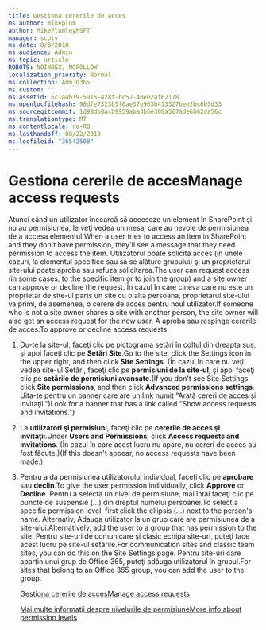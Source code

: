 ```yaml
---
title: Gestiona cererile de acces
ms.author: mikeplum
author: MikePlumleyMSFT
manager: scotv
ms.date: 8/3/2018
ms.audience: Admin
ms.topic: article
ROBOTS: NOINDEX, NOFOLLOW
localization_priority: Normal
ms.collection: Adm_O365
ms.custom: ''
ms.assetid: 6c1a4b19-5915-428f-bc57-40ee2af62178
ms.openlocfilehash: 90dfe7323b5f0ae37e963b413327bee2bc6b3d33
ms.sourcegitcommit: 1d98db8acb9959aba3b5e308a567ade6b62da56c
ms.translationtype: MT
ms.contentlocale: ro-RO
ms.lasthandoff: 08/22/2019
ms.locfileid: "36542508"
---
```

# <a name="manage-access-requests"></a><span data-ttu-id="e557a-102">Gestiona cererile de acces</span><span class="sxs-lookup"><span data-stu-id="e557a-102">Manage access requests</span></span>

<span data-ttu-id="e557a-103">Atunci când un utilizator încearcă să acceseze un element în SharePoint şi nu au permisiunea, le veţi vedea un mesaj care au nevoie de permisiunea de a accesa elementul.</span><span class="sxs-lookup"><span data-stu-id="e557a-103">When a user tries to access an item in SharePoint and they don't have permission, they'll see a message that they need permission to access the item.</span></span> <span data-ttu-id="e557a-104">Utilizatorul poate solicita acces (în unele cazuri, la elementul specifice sau să se alăture grupului) şi un proprietarul site-ului poate aproba sau refuza solicitarea.</span><span class="sxs-lookup"><span data-stu-id="e557a-104">The user can request access (in some cases, to the specific item or to join the group) and a site owner can approve or decline the request.</span></span> <span data-ttu-id="e557a-105">În cazul în care cineva care nu este un proprietar de site-ul parts un site cu o alta persoana, proprietarul site-ului va primi, de asemenea, o cerere de acces pentru noul utilizator.</span><span class="sxs-lookup"><span data-stu-id="e557a-105">If someone who is not a site owner shares a site with another person, the site owner will also get an access request for the new user.</span></span> <span data-ttu-id="e557a-106">A aproba sau respinge cererile de acces:</span><span class="sxs-lookup"><span data-stu-id="e557a-106">To approve or decline access requests:</span></span>
  
1. <span data-ttu-id="e557a-107">Du-te la site-ul, faceţi clic pe pictograma setări în colţul din dreapta sus, şi apoi faceţi clic pe **Setări Site**.</span><span class="sxs-lookup"><span data-stu-id="e557a-107">Go to the site, click the Settings icon in the upper right, and then click **Site Settings**.</span></span> <span data-ttu-id="e557a-108">(În cazul în care nu veţi vedea site-ul Setări, faceţi clic pe **permisiuni de la site-ul**, şi apoi faceţi clic pe **setările de permisiuni avansate**.</span><span class="sxs-lookup"><span data-stu-id="e557a-108">(If you don't see Site Settings, click **Site permissions**, and then click **Advanced permissions settings**.</span></span> <span data-ttu-id="e557a-109">Uita-te pentru un banner care are un link numit "Arată cereri de acces şi invitaţii.")</span><span class="sxs-lookup"><span data-stu-id="e557a-109">Look for a banner that has a link called "Show access requests and invitations.")</span></span>
    
2. <span data-ttu-id="e557a-110">La **utilizatori şi permisiuni**, faceţi clic pe **cererile de acces şi invitaţii**.</span><span class="sxs-lookup"><span data-stu-id="e557a-110">Under **Users and Permissions**, click **Access requests and invitations**.</span></span> <span data-ttu-id="e557a-111">(În cazul în care acest lucru nu apare, nu cereri de acces au fost făcute.)</span><span class="sxs-lookup"><span data-stu-id="e557a-111">(If this doesn't appear, no access requests have been made.)</span></span>
    
3. <span data-ttu-id="e557a-112">Pentru a da permisiunea utilizatorului individual, faceţi clic pe **aprobare** sau **declin**.</span><span class="sxs-lookup"><span data-stu-id="e557a-112">To give the user permission individually, click **Approve** or **Decline**.</span></span> <span data-ttu-id="e557a-113">Pentru a selecta un nivel de permisiune, mai întâi faceţi clic pe puncte de suspensie (...) din dreptul numelui persoanei.</span><span class="sxs-lookup"><span data-stu-id="e557a-113">To select a specific permission level, first click the ellipsis (...) next to the person's name.</span></span> <span data-ttu-id="e557a-114">Alternativ, Adauga utilizator la un grup care are permisiunea de a site-ului.</span><span class="sxs-lookup"><span data-stu-id="e557a-114">Alternatively, add the user to a group that has permission to the site.</span></span> <span data-ttu-id="e557a-115">Pentru site-uri de comunicare şi clasic echipa site-uri, puteţi face acest lucru pe site-ul setările.</span><span class="sxs-lookup"><span data-stu-id="e557a-115">For communication sites and classic team sites, you can do this on the Site Settings page.</span></span> <span data-ttu-id="e557a-116">Pentru site-uri care aparţin unui grup de Office 365, puteţi adăuga utilizatorul în grupul.</span><span class="sxs-lookup"><span data-stu-id="e557a-116">For sites that belong to an Office 365 group, you can add the user to the group.</span></span>
    
    [<span data-ttu-id="e557a-117">Gestiona cererile de acces</span><span class="sxs-lookup"><span data-stu-id="e557a-117">Manage access requests </span></span>](https://go.microsoft.com/fwlink/?linkid=2008747)
    
    [<span data-ttu-id="e557a-118">Mai multe informaţii despre nivelurile de permisiune</span><span class="sxs-lookup"><span data-stu-id="e557a-118">More info about permission levels</span></span>](https://go.microsoft.com/fwlink/?linkid=867071)
    

